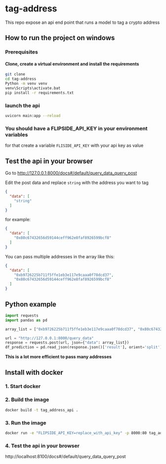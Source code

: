 # tag-address
This repo expose an api end point that runs a model to tag a crypto address


## How to run the project on windows

### Prerequisites

#### Clone, create a virtual environment and install the requirements

```bash
git clone 
cd tag-address
Python -m venv venv
venv\Scripts\activate.bat
pip install -r requirements.txt
```

### launch the api
```bash
uvicorn main:app --reload
```

### You should have a FLIPSIDE_API_KEY in your environment variables

for that create a variable `FLISIDE_API_KEY` with your api key as value

## Test the api in your browser

Go to http://127.0.0.1:8000/docs#/default/query_data_query_post

Edit the post data and replace `string` with the address you want to tag

```json
{
  "data": [
    "string"
  ]
}
```

for example:

```json
{
  "data": [
    "0x80c67432656d59144ceff962e8faf8926599bcf8"
  ]
}
```

You can pass multiple addresses in the array like this:

```json
{
  "data": [
    "0xb9726225b711f5ffe1eb3e117e9caaa0f78dcd37",
    "0x80c67432656d59144ceff962e8faf8926599bcf8"
  ]
}
```

## Python example

```python
import requests
import pandas as pd

array_list = ["0xb9726225b711f5ffe1eb3e117e9caaa0f78dcd37", "0x80c67432656d59144ceff962e8faf8926599bcf8"]

url = "http://127.0.0.1:8000/query_data"
response = requests.post(url, json={"data": array_list})
df_prediction = pd.read_json(response.json()['result'], orient='split')
```

**This is a lot more efficient to pass many addresses**

## Install with docker

### 1. Start docker

### 2. Build the image

```bash
docker build -t tag_address_api .
```

### 3. Run the image

```bash
docker run -e "FLIPSIDE_API_KEY=replace_with_api_key" -p 8000:80 tag_address_api
```

### 4. Test the api in your browser

http://localhost:8100/docs#/default/query_data_query_post
